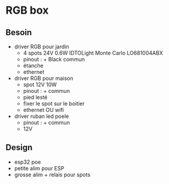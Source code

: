 # RGB box

## Besoin

- driver RGB pour jardin
  - 4 spots 24V 0.6W IDTOLight Monte Carlo LO681004ABX
  - pinout : + Black commun
  - étanche
  - ethernet
- driver RGB pour maison
  - spot 12V 10W
  - pinout : + commun
  - pied lesté
  - fixer le spot sur le boitier
  - ethernet OU wifi
- driver ruban led poele
  - pinout : + commun
  - 12V

## Design

- esp32 poe
- petite alim pour ESP
- grosse alim + relais pour spots
